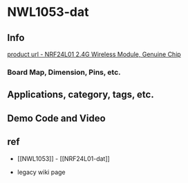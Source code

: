 # NWL1053-dat

## Info

[product url - NRF24L01 2.4G Wireless Module, Genuine Chip](https://www.electrodragon.com/product/nrf24l01/)

### Board Map, Dimension, Pins, etc.

## Applications, category, tags, etc. 

## Demo Code and Video

## ref 

- [[NWL1053]] - [[NRF24L01-dat]]

- legacy wiki page 

